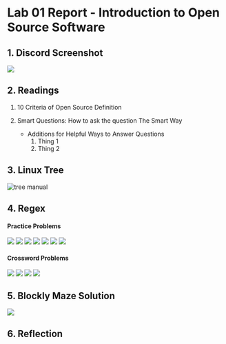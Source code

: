 # Lab 01 Report - Introduction to Open Source Software

## 1. Discord Screenshot  
  <img src="Images/DiscordMessage.png">  

## 2. Readings  
  1. 10 Criteria of Open Source Definition

  2. Smart Questions: How to ask the question The Smart Way   

     - Additions for Helpful Ways to Answer Questions
       1. Thing 1
       2. Thing 2

## 3. Linux Tree
  
  <img src="Images/tree-screenshot.jpg" alt ="tree manual"> 

## 4. Regex
#### Practice Problems  

   <img src="Images/regex-prob1.jpg">  
   <img src="Images/regex-prob2.jpg">    
   <img src="Images/regex-prob3.jpg">  
   <img src="Images/regex-prob4.jpg">  
   <img src="Images/regex-prob5.jpg">  
   <img src="Images/regex-prob6.jpg">  
   <img src="Images/regex-prob7.jpg">   

#### Crossword Problems    
    
   <img src="Images/cross1.jpg">  
   <img src="Images/cross2.jpg">  
   <img src="Images/cross3.jpg">  
   <img src="Images/cross4.jpg">  

## 5. Blockly Maze Solution   
  <img src="Images/blocky-maze-solve.jpg">     

## 6. Reflection

